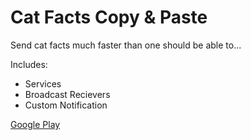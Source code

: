 # Cat Facts Copy & Paste

Send cat facts much faster than one should be able to...

Includes:
- Services
- Broadcast Recievers
- Custom Notification



[Google Play](https://play.google.com/store/apps/details?id=com.fantasmaplasma.catfacts)
